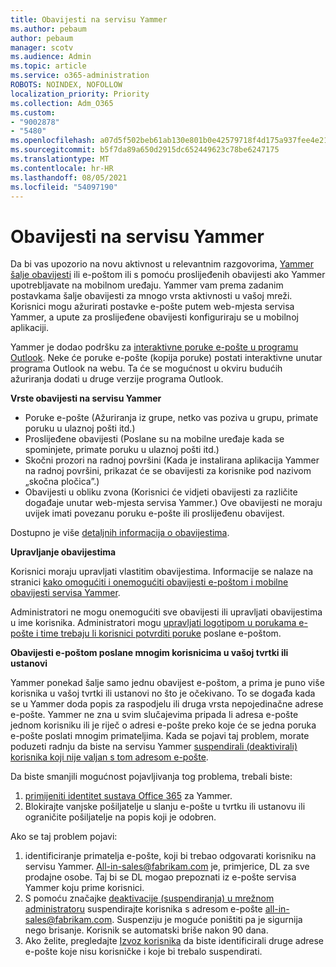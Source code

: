 ```yaml
---
title: Obavijesti na servisu Yammer
ms.author: pebaum
author: pebaum
manager: scotv
ms.audience: Admin
ms.topic: article
ms.service: o365-administration
ROBOTS: NOINDEX, NOFOLLOW
localization_priority: Priority
ms.collection: Adm_O365
ms.custom:
- "9002878"
- "5480"
ms.openlocfilehash: a07d5f502beb61ab130e801b0e42579718f4d175a937fee4e21ab9f7339dbffd
ms.sourcegitcommit: b5f7da89a650d2915dc652449623c78be6247175
ms.translationtype: MT
ms.contentlocale: hr-HR
ms.lasthandoff: 08/05/2021
ms.locfileid: "54097190"
---
```

# <a name="notifications-in-yammer"></a>Obavijesti na servisu Yammer

Da bi vas upozorio na novu aktivnost u relevantnim razgovorima, [Yammer šalje obavijesti](https://support.microsoft.com/en-gb/office/enable-or-disable-yammer-email-and-phone-notifications-93e530e0-189f-4768-8f28-7683d48cc996) ili e-poštom ili s pomoću proslijeđenih obavijesti ako Yammer upotrebljavate na mobilnom uređaju. Yammer vam prema zadanim postavkama šalje obavijesti za mnogo vrsta aktivnosti u vašoj mreži. Korisnici mogu ažurirati postavke e-pošte putem web-mjesta servisa Yammer, a upute za proslijeđene obavijesti konfiguriraju se u mobilnoj aplikaciji. 

Yammer je dodao podršku za [interaktivne poruke e-pošte u programu Outlook](https://techcommunity.microsoft.com/t5/outlook-blog/interactive-yammer-emails-in-outlook-on-the-web-are-here/ba-p/1209420). Neke će poruke e-pošte (kopija poruke) postati interaktivne unutar programa Outlook na webu. Ta će se mogućnost u okviru budućih ažuriranja dodati u druge verzije programa Outlook.

**Vrste obavijesti na servisu Yammer**

- Poruke e-pošte (Ažuriranja iz grupe, netko vas poziva u grupu, primate poruku u ulaznoj pošti itd.)
- Proslijeđene obavijesti (Poslane su na mobilne uređaje kada se spominjete, primate poruku u ulaznoj pošti itd.)
- Skočni prozori na radnoj površini (Kada je instalirana aplikacija Yammer na radnoj površini, prikazat će se obavijesti za korisnike pod nazivom „skočna pločica”.)
- Obavijesti u obliku zvona (Korisnici će vidjeti obavijesti za različite događaje unutar web-mjesta servisa Yammer.) Ove obavijesti ne moraju uvijek imati povezanu poruku e-pošte ili proslijeđenu obavijest.

Dostupno je više [detaljnih informacija o obavijestima](https://support.microsoft.com/en-gb/office/enable-or-disable-yammer-email-and-phone-notifications-93e530e0-189f-4768-8f28-7683d48cc996).

**Upravljanje obavijestima**

Korisnici moraju upravljati vlastitim obavijestima. Informacije se nalaze na stranici [kako omogućiti i onemogućiti obavijesti e-poštom i mobilne obavijesti servisa Yammer](https://support.microsoft.com/en-gb/office/enable-or-disable-yammer-email-and-phone-notifications-93e530e0-189f-4768-8f28-7683d48cc996). 

Administratori ne mogu onemogućiti sve obavijesti ili upravljati obavijestima u ime korisnika. Administratori mogu [upravljati logotipom u porukama e-pošte i time trebaju li korisnici potvrditi poruke](https://docs.microsoft.com/yammer/configure-your-yammer-network/configure-email-and-yammer) poslane e-poštom.

**Obavijesti e-poštom poslane mnogim korisnicima u vašoj tvrtki ili ustanovi**

Yammer ponekad šalje samo jednu obavijest e-poštom, a prima je puno više korisnika u vašoj tvrtki ili ustanovi no što je očekivano. To se događa kada se u Yammer doda popis za raspodjelu ili druga vrsta nepojedinačne adrese e-pošte. Yammer ne zna u svim slučajevima pripada li adresa e-pošte jednom korisniku ili je riječ o adresi e-pošte preko koje će se jedna poruka e-pošte poslati mnogim primateljima. Kada se pojavi taj problem, morate poduzeti radnju da biste na servisu Yammer [suspendirali (deaktivirali) korisnika koji nije valjan s tom adresom e-pošte](https://docs.microsoft.com/yammer/manage-yammer-users/add-block-or-remove-users#remove-users). 

Da biste smanjili mogućnost pojavljivanja tog problema, trebali biste:

1. [primijeniti identitet sustava Office 365](https://docs.microsoft.com/yammer/configure-your-yammer-network/enforce-office-365-identity) za Yammer.
2. Blokirajte vanjske pošiljatelje u slanju e-pošte u tvrtku ili ustanovu ili ograničite pošiljatelje na popis koji je odobren.

Ako se taj problem pojavi:

1. identificiranje primatelja e-pošte, koji bi trebao odgovarati korisniku na servisu Yammer. All-in-sales@fabrikam.com je, primjerice, DL za sve prodajne osobe. Taj bi se DL mogao prepoznati iz e-pošte servisa Yammer koju prime korisnici.
2. S pomoću značajke [deaktivacije (suspendiranja) u mrežnom administratoru](https://docs.microsoft.com/yammer/manage-yammer-users/add-block-or-remove-users#remove-users) suspendirajte korisnika s adresom e-pošte all-in-sales@fabrikam.com. Suspenziju je moguće poništiti pa je sigurnija nego brisanje. Korisnik se automatski briše nakon 90 dana.
3. Ako želite, pregledajte [Izvoz korisnika](https://docs.microsoft.com/yammer/manage-security-and-compliance/export-yammer-enterprise-data#ExportUsers) da biste identificirali druge adrese e-pošte koje nisu korisničke i koje bi trebalo suspendirati.
